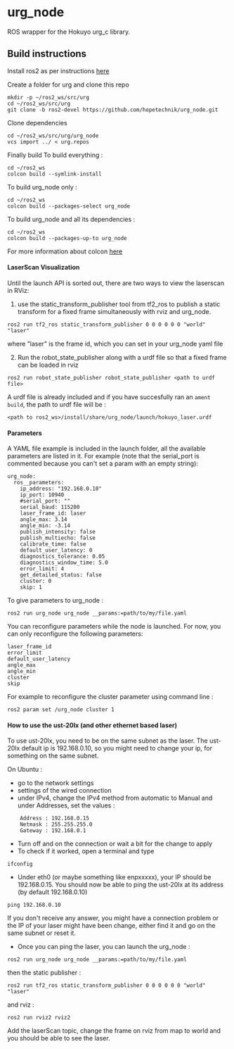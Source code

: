 urg_node
===================

ROS wrapper for the Hokuyo urg_c library.

## Build instructions
Install ros2 as per instructions [here](https://github.com/ros2/ros2/wiki/Installation)

Create a folder for urg and clone this repo

```
mkdir -p ~/ros2_ws/src/urg
cd ~/ros2_ws/src/urg
git clone -b ros2-devel https://github.com/hopetechnik/urg_node.git
```
Clone dependencies
```
cd ~/ros2_ws/src/urg/urg_node
vcs import ../ < urg.repos
```

Finally build
To build everything :
```
cd ~/ros2_ws
colcon build --symlink-install
```

To build urg_node only :
```
cd ~/ros2_ws
colcon build --packages-select urg_node
```

To build urg_node and all its dependencies : 
```
cd ~/ros2_ws
colcon build --packages-up-to urg_node
```

For more information about colcon [here](https://media.readthedocs.org/pdf/colcon/latest/colcon.pdf)


#### LaserScan Visualization


Until the launch API is sorted out, there are two ways to view the laserscan in RViz:

1) use the static_transform_publisher tool from tf2_ros to publish a static transform for a fixed frame simultaneously with rviz and urg_node.

```
ros2 run tf2_ros static_transform_publisher 0 0 0 0 0 0 "world" "laser"
```

where "laser" is the frame id, which you can set in your urg_node yaml file

2) Run the robot_state_publisher along with a urdf file so that a fixed frame can be loaded in rviz

```
ros2 run robot_state_publisher robot_state_publisher <path to urdf file>
```

A urdf file is already included and if you have succesfully ran an `ament build`, the path to urdf file will be :

```
<path to ros2_ws>/install/share/urg_node/launch/hokuyo_laser.urdf
```


#### Parameters

A YAML file example is included in the launch folder, all the available parameters are listed in it.
For example (note that the serial_port is commented because you can't set a param with an empty string):
```
urg_node:
  ros__parameters:
    ip_address: "192.168.0.10"
    ip_port: 10940
    #serial_port: ""
    serial_baud: 115200
    laser_frame_id: laser
    angle_max: 3.14
    angle_min: -3.14
    publish_intensity: false
    publish_multiecho: false
    calibrate_time: false
    default_user_latency: 0
    diagnostics_tolerance: 0.05
    diagnostics_window_time: 5.0
    error_limit: 4
    get_detailed_status: false
    cluster: 0
    skip: 1
```

To give parameters to urg_node :
```
ros2 run urg_node urg_node __params:=path/to/my/file.yaml
```

You can reconfigure parameters while the node is launched.
For now, you can only reconfigure the following parameters:
```
laser_frame_id
error_limit
default_user_latency
angle_max
angle_min
cluster
skip
```
For example to reconfigure the cluster parameter using command line :
```
ros2 param set /urg_node cluster 1
```

#### How to use the ust-20lx (and other ethernet based laser)

To use ust-20lx, you need to be on the same subnet as the laser.
The ust-20lx default ip is 192.168.0.10, so you might need to change your ip, for something on the same subnet. 

On Ubuntu :
- go to the network settings 
- settings of the wired connection 
- under IPv4, change the IPv4 method from automatic to Manual and under Addresses, set the values :
```
    Address : 192.168.0.15
    Netmask : 255.255.255.0
    Gateway : 192.168.0.1
```
- Turn off and on the connection or wait a bit for the change to apply
- To check if it worked, open a terminal and type
```
ifconfig
```

- Under eth0 (or maybe something like enpxxxxx), your IP should be 192.168.0.15.
You should now be able to ping the ust-20lx at its address (by default 192.168.0.10)
```
ping 192.168.0.10
```
If you don't receive any answer, you might have a connection problem or the IP of your laser might have been change, either find it and go on the same subnet or reset it.

- Once you can ping the laser, you can launch the urg_node :
```
ros2 run urg_node urg_node __params:=path/to/my/file.yaml
```

then the static publisher :
```
ros2 run tf2_ros static_transform_publisher 0 0 0 0 0 0 "world" "laser"
```

and rviz :
```
ros2 run rviz2 rviz2
```

Add the laserScan topic, change the frame on rviz from map to world and you should be able to see the laser.
